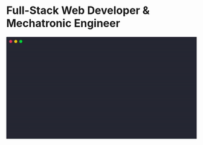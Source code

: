 <h1> Full-Stack Web Developer &amp; Mechatronic Engineer </h1>
<img src="https://github.com/Salvador-ON/Salvador-ON/blob/master/SalvadorON.gif" alt="About Me">

